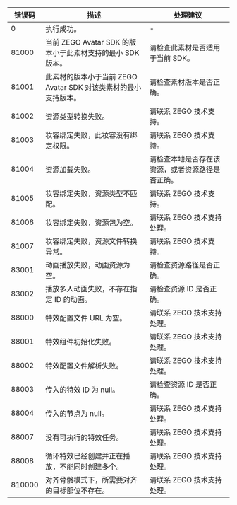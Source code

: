 | 错误码 | 描述 | 处理建议 |
| -- | -- | -- |
|  0 |  执行成功。 | - |
|  81000 |  当前 ZEGO Avatar SDK 的版本小于此素材支持的最小 SDK 版本。 | 请检查此素材是否适用于当前 SDK。|
|  81001 |  此素材的版本小于当前 ZEGO Avatar SDK 对该类素材的最小支持版本。 | 请检查素材版本是否正确。|
|  81002 |  资源类型转换失败。 | 请联系 ZEGO 技术支持。|
|  81003 |  妆容绑定失败，此妆容没有绑定权限。 | 请联系 ZEGO 技术支持。|
|  81004 |  资源加载失败。 | 请检查本地是否存在该资源，或者资源路径是否正确。|
|  81005 |  妆容绑定失败，资源类型不匹配。 | 请联系 ZEGO 技术支持。|
|  81006 |  妆容绑定失败，资源包为空。 | 请联系 ZEGO 技术支持处理。|
|  81007 |  妆容绑定失败，资源文件转换异常。 | 请联系 ZEGO 技术支持。|
|  83001 |  动画播放失败，动画资源为空。 | 请检查资源路径是否正确。|
|  83002 |  播放多人动画失败，不存在指定 ID 的动画。 | 请检查资源 ID 是否正确。|
| 88000  |  特效配置文件 URL 为空。 | 请联系 ZEGO 技术支持处理。|
| 88001  |  特效组件初始化失败。 | 请联系 ZEGO 技术支持处理。|
| 88002  |  特效配置文件解析失败。 | 请联系 ZEGO 技术支持处理。|
| 88003  |  传入的特效 ID 为 null。 | 请检查资源 ID 是否正确。|
| 88004  |  传入的节点为 null。 | 请联系 ZEGO 技术支持处理。|
| 88007  |  没有可执行的特效任务。 | 请联系 ZEGO 技术支持处理。|
| 88008  |  循环特效已经创建并正在播放，不能同时创建多个。 | 请联系 ZEGO 技术支持处理。|
| 810000  |  对齐骨骼模式下，所需要对齐的目标部位不存在。 | 请联系 ZEGO 技术支持处理。|












